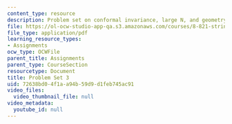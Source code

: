```yaml
---
content_type: resource
description: Problem set on conformal invariance, large N, and geometry of AdS.
file: https://ol-ocw-studio-app-qa.s3.amazonaws.com/courses/8-821-string-theory-fall-2008/72638bd04f1aa94b59d9d1feb745ac91_pset03.pdf
file_type: application/pdf
learning_resource_types:
- Assignments
ocw_type: OCWFile
parent_title: Assignments
parent_type: CourseSection
resourcetype: Document
title: Problem Set 3
uid: 72638bd0-4f1a-a94b-59d9-d1feb745ac91
video_files:
  video_thumbnail_file: null
video_metadata:
  youtube_id: null
---
```


